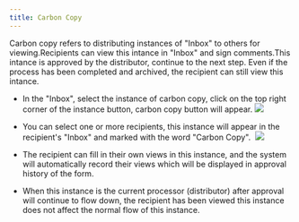 ```yaml
---
title: Carbon Copy
---
```


  Carbon copy refers to distributing instances of "Inbox" to others for viewing.Recipients can view this intance in "Inbox" and sign comments.This intance is approved by the distributor, continue to the next step. Even if the process has been completed and archived, the recipient can still view this intance.
 - In the "Inbox", select the instance of carbon copy, click on the top right corner of the instance button, carbon copy button will appear.
 ![](/assets/us/workflow/carboncopy1.png)
 
 - You can select one or more recipients, this instance will appear in the recipient's "Inbox" and marked with the word "Carbon Copy".
  ![](/assets/us/workflow/carboncopy2.png)
  
 - The recipient can fill in their own views in this instance, and the system will automatically record their views which will be displayed in approval history of the form.
 
 - When this instance is the current processor (distributor) after approval will continue to flow down, the recipient has been viewed this instance does not affect the normal flow of this instance.
